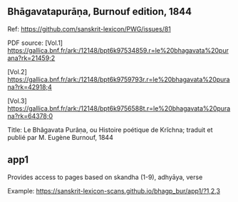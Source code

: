 
## Bhāgavatapurāṇa, Burnouf edition, 1844

Ref:  https://github.com/sanskrit-lexicon/PWG/issues/81

PDF source:
[Vol.1] https://gallica.bnf.fr/ark:/12148/bpt6k97534859.r=le%20bhagavata%20purana?rk=21459;2

[Vol.2] https://gallica.bnf.fr/ark:/12148/bpt6k9759793r.r=le%20bhagavata%20purana?rk=42918;4

[Vol.3] https://gallica.bnf.fr/ark:/12148/bpt6k9756588t.r=le%20bhagavata%20purana?rk=64378;0

Title: Le Bhâgavata Purâṇa, ou Histoire poétique de Krĭchna; traduit et publié par M. Eugène Burnouf, 1844

## app1
Provides access to pages based on
 skandha (1-9), adhyāya, verse

Example: https://sanskrit-lexicon-scans.github.io/bhagp_bur/app1/?1,2,3

